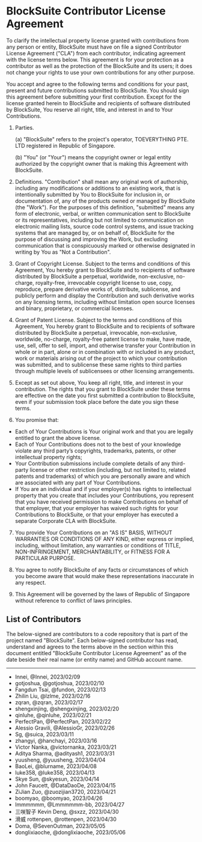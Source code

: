 <!-- To indicate your agreement, simply edit this file and submit a pull request. -->

# BlockSuite Contributor License Agreement

To clarify the intellectual property license granted with contributions from any person or entity, BlockSuite must have on file a signed Contributor License Agreement ("CLA") from each contributor, indicating agreement with the license terms below. This agreement is for your protection as a contributor as well as the protection of the BlockSuite and its users; it does not change your rights to use your own contributions for any other purpose.

You accept and agree to the following terms and conditions for your past, present and future contributions submitted to BlockSuite. You should sign this agreement before submitting your first contribution. Except for the license granted herein to BlockSuite and recipients of software distributed by BlockSuite, You reserve all right, title, and interest in and to Your Contributions.

1. Parties.

   (a) "BlockSuite" refers to the project's operator, TOEVERYTHING PTE. LTD registered in Republic of Singapore.

   (b) "You" (or "Your") means the copyright owner or legal entity authorized by the copyright owner that is making this Agreement with BlockSuite.

2. Definitions. "Contribution" shall mean any original work of authorship, including any modifications or additions to an existing work, that is intentionally submitted by You to BlockSuite for inclusion in, or documentation of, any of the products owned or managed by BlockSuite (the "Work"). For the purposes of this definition, "submitted" means any form of electronic, verbal, or written communication sent to BlockSuite or its representatives, including but not limited to communication on electronic mailing lists, source code control systems, and issue tracking systems that are managed by, or on behalf of, BlockSuite for the purpose of discussing and improving the Work, but excluding communication that is conspicuously marked or otherwise designated in writing by You as "Not a Contribution".

3. Grant of Copyright License. Subject to the terms and conditions of this Agreement, You hereby grant to BlockSuite and to recipients of software distributed by BlockSuite a perpetual, worldwide, non-exclusive, no-charge, royalty-free, irrevocable copyright license to use, copy, reproduce, prepare derivative works of, distribute, sublicense, and publicly perform and display the Contribution and such derivative works on any licensing terms, including without limitation open source licenses and binary, proprietary, or commercial licenses.

4. Grant of Patent License. Subject to the terms and conditions of this Agreement, You hereby grant to BlockSuite and to recipients of software distributed by BlockSuite a perpetual, irrevocable, non-exclusive, worldwide, no-charge, royalty-free patent license to make, have made, use, sell, offer to sell, import, and otherwise transfer your Contribution in whole or in part, alone or in combination with or included in any product, work or materials arising out of the project to which your contribution was submitted, and to sublicense these same rights to third parties through multiple levels of sublicensees or other licensing arrangements.

5. Except as set out above, You keep all right, title, and interest in your contribution. The rights that you grant to BlockSuite under these terms are effective on the date you first submitted a contribution to BlockSuite, even if your submission took place before the date you sign these terms.

6. You promise that:

- Each of Your Contributions is Your original work and that you are legally entitled to grant the above license.
- Each of Your Contributions does not to the best of your knowledge violate any third party’s copyrights, trademarks, patents, or other intellectual property rights;
- Your Contribution submissions include complete details of any third-party license or other restriction (including, but not limited to, related patents and trademarks) of which you are personally aware and which are associated with any part of Your Contributions.
- If You are an individual and if your employer(s) has rights to intellectual property that you create that includes your Contributions, you represent that you have received permission to make Contributions on behalf of that employer, that your employer has waived such rights for your Contributions to BlockSuite, or that your employer has executed a separate Corporate CLA with BlockSuite.

7. You provide Your Contributions on an "AS IS" BASIS, WITHOUT WARRANTIES OR CONDITIONS OF ANY KIND, either express or implied, including, without limitation, any warranties or conditions of TITLE, NON-INFRINGEMENT, MERCHANTABILITY, or FITNESS FOR A PARTICULAR PURPOSE.

8. You agree to notify BlockSuite of any facts or circumstances of which you become aware that would make these representations inaccurate in any respect.

9. This Agreement will be governed by the laws of Republic of Singapore without reference to conflict of laws principles.

## List of Contributors

The below-signed are contributors to a code repository that is part of the project named "BlockSuite". Each below-signed contributor has read, understand and agrees to the terms above in the section within this document entitled "BlockSuite Contributor License Agreement" as of the date beside their real name (or entity name) and GitHub account name.

---

<!--
Example:

- Yifeng Wang, @doodlewind, 2022/09/11
-->

- Innei, @Innei, 2023/02/09
- gotjoshua, @gotjoshua, 2023/02/10
- Fangdun Tsai, @fundon, 2023/02/13
- Zhilin Liu, @lzlme, 2023/02/16
- zqran, @zqran, 2023/02/17
- shengxinjing, @shengxinjing, 2023/02/20
- qinluhe, @qinluhe, 2023/02/21
- PerfectPan, @PerfectPan, 2023/02/22
- Alessio Gravili, @AlessioGr, 2023/02/26
- Sg, @suica, 2023/03/11
- zhangyi, @hanchayi, 2023/03/16
- Victor Nanka, @victornanka, 2023/03/21
- Aditya Sharma, @adityash1, 2023/03/31
- yuusheng, @yuusheng, 2023/04/04
- BaoLei, @blurname, 2023/04/08
- luke358, @luke358, 2023/04/13
- Skye Sun, @skyesun, 2023/04/14
- John Faucett, @DataDaoDe, 2023/04/15
- ZiJian Zuo, @zuozijian3720, 2023/04/21
- boomyao, @boomyao, 2023/04/26
- lmmmmmm, @Lmmmmmm-bb, 2023/04/27
- 三咲智子 Kevin Deng, @sxzz, 2023/04/30
- 滑威 rottenpen, @rottenpen, 2023/04/30
- Doma, @SevenOutman, 2023/05/05
- donglixiaoche, @donglixiaoche, 2023/05/06

